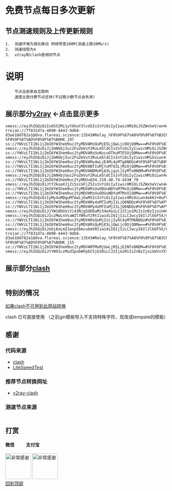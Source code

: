 # 免费节点每日多次更新
 
## 节点测速规则及上传更新规则

```
1.  测速环境为湖北移动 网络带宽100M(测速上限10Mb/s)
2.  测速线程为4
3.  v2ray和clash是相同节点 
```
# 说明
```
    节点全部来自互联网
    速度比我付费节点还快(不过极少数节点会失效)
```

## 展示部分[v2ray](https://github.com/sanzhang007/node_free/blob/main/v2ray.txt) <-点击显示更多

```
vmess://eyJhZGQiOiIxOS52Mi1yYXkuY3lvdSIsInYiOiIyIiwicHMiOiJSZWxheV/wn4ev8J+HtUpQLfCfh6/wn4e1SlBfNDY0IiwicG9ydCI6MjM2MTksImlkIjoiZjA5ZjM2NjctNmYxNS0zYTRmLWI4ZjUtY2U0NzhkNzU5NDQ5IiwiYWlkIjoiMiIsIm5ldCI6IndzIiwidHlwZSI6IiIsImhvc3QiOiIiLCJwYXRoIjoiLyIsInRscyI6IiJ9
trojan://7f831d7a-4890-4443-9db6-d3ae18d782a1@dva.flareai.science:13543#Relay_%F0%9F%87%A8%F0%9F%87%B3CN-%F0%9F%87%AD%F0%9F%87%B0HK_197
ss://YWVzLTI1Ni1jZmI6YW1hem9uc2tyMDVAMzQuMjE5LjQwLjc0OjQ0Mw==#%F0%9F%87%BA%F0%9F%87%B8US_734
vmess://eyJhZGQiOiJjZmNkbjIuc2FuZmVuY2RuLm5ldCIsInYiOiIyIiwicHMiOiJSZWxheV/wn4+BWlot8J+HuvCfh7hVU18xMTUwIiwicG9ydCI6MjA1MiwiaWQiOiIzMDBiZjE0Mi05ODMzLTRkZmMtYjljMC0wZGM1ZDljMTQwZTkiLCJhaWQiOiIwIiwibmV0Ijoid3MiLCJ0eXBlIjoiIiwiaG9zdCI6InVzNy5zYW5mZW5jZG4yLmNvbSIsInBhdGgiOiIvemgtY24iLCJ0bHMiOiIifQ==
ss://YWVzLTI1Ni1jZmI6YW1hem9uc2tyMDVAMzUuNzcuOTkuMTE5OjQ0Mw==#%F0%9F%87%AF%F0%9F%87%B5JP_436
vmess://eyJhZGQiOiJjZmNkbjIuc2FuZmVuY2RuLm5ldCIsInYiOiIyIiwicHMiOiLwn4+BWloiLCJwb3J0IjoyMDUyLCJpZCI6IjMwMGJmMTQyLTk4MzMtNGRmYy1iOWMwLTBkYzVkOWMxNDBlOSIsImFpZCI6IjAiLCJuZXQiOiJ3cyIsInR5cGUiOiIiLCJob3N0IjoidXM3LnNhbmZlbmNkbjIuY29tIiwicGF0aCI6Ii96aC1jbiIsInRscyI6IiJ9
ss://YWVzLTI1Ni1jZmI6YW1hem9uc2tyMDVAMy4wLjE4Mi4yMTg6NDQz#%F0%9F%87%B8%F0%9F%87%ACSG_604
ss://YWVzLTI1Ni1jZmI6YW1hem9uc2tyMDVANTIuMjYuMTQ3LjMzOjQ0Mw==#%F0%9F%87%BA%F0%9F%87%B8US_748
ss://YWVzLTI1Ni1jZmI6YW1hem9uc2tyMDVANDMuMjA3LjgzLjIyMTo0NDM=#%F0%9F%87%AF%F0%9F%87%B5JP_432
vmess://eyJhZGQiOiJjZmNkbjUuc2FuZmVuY2RuLm5ldCIsInYiOiIyIiwicHMiOiLwn4e68J+HuFVTIiwicG9ydCI6ODAsImlkIjoiMzAwYmYxNDItOTgzMy00ZGZjLWI5YzAtMGRjNWQ5YzE0MGU5IiwiYWlkIjoiMCIsIm5ldCI6IndzIiwidHlwZSI6IiIsImhvc3QiOiJqcDIuc2FuZmVuY2RuMi5jb20iLCJwYXRoIjoiL3poLWNuIiwidGxzIjoiIn0=
ss://YWVzLTI1Ni1jZmI6YW1hem9uc2tyMDU=@34.219.40.74:443#_79
vmess://eyJhZGQiOiJtY2kuaXJjZi5zcGFjZSIsInYiOiIyIiwicHMiOiJSZWxheV/wn4e68J+HuFVTLfCfh7rwn4e4VVNfNjgiLCJwb3J0Ijo4MCwiaWQiOiJjODhjNTc2ZC02ZWM4LTQ4ZTktYWQwYy0xMjBhNzYxYzdlYjUiLCJhaWQiOiIwIiwibmV0Ijoid3MiLCJ0eXBlIjoiIiwiaG9zdCI6ImFtc3RkLnNoYWJpamljaGFuZy5jb20iLCJwYXRoIjoiLyIsInRscyI6IiJ9
ss://YWVzLTI1Ni1jZmI6YW1hem9uc2tyMDVAMzUuODUuNDYuMTMxOjQ0Mw==#%F0%9F%87%BA%F0%9F%87%B8US_730
ss://YWVzLTI1Ni1jZmI6YW1hem9uc2tyMDVAMzUuODUuNDYuMTMxOjQ0Mw==#%F0%9F%87%BA%F0%9F%87%B8US_697
vmess://eyJhZGQiOiIyMy4xMDguMTAwLjEwMSIsInYiOiIyIiwicHMiOiLwn4e68J+HuFVTXzgxMyIsInBvcnQiOjQ0MywiaWQiOiI0MTgwNDhhZi1hMjkzLTRiOTktOWIwYy05OGNhMzU4MGRkMjQiLCJhaWQiOiI2NCIsIm5ldCI6IndzIiwidHlwZSI6IiIsImhvc3QiOiJ3d3cuNDA1ODczMzMueHl6IiwicGF0aCI6Ii9mb290ZXJzIiwidGxzIjoidGxzIn0=
ss://YWVzLTI1Ni1jZmI6YW1hem9uc2tyMDVAMy4xMTIuMjI1LjQ6NDQz#%F0%9F%87%AF%F0%9F%87%B5JP_508
ss://YWVzLTI1Ni1jZmI6YW1hem9uc2tyMDVAMy4xMTIuMjI1LjQ6NDQz#%F0%9F%87%AF%F0%9F%87%B5JP_541
vmess://eyJhZGQiOiJjYW10bGViYi43Njg5ODEwMi54eXoiLCJ2IjoiMiIsInBzIjoiUmVsYXlf8J+HuvCfh7hVUy3wn4eo8J+HpkNBXzk1NSIsInBvcnQiOjIwOTUsImlkIjoiYmE4MWY0OGItNzMxOS0zODY2LWI0NjQtYzI3NmY0M2I5ZmVmIiwiYWlkIjoiMCIsIm5ldCI6IndzIiwidHlwZSI6IiIsImhvc3QiOiJjYW10bGViLjc2ODk4MTAyLnh5eiIsInBhdGgiOiIvZnVuc2RmcmgiLCJ0bHMiOiIifQ==
vmess://eyJhZGQiOiJ1czMwLnVsaWZlYWkuY29tIiwidiI6IjIiLCJwcyI6IlJlbGF5X/Cfh7rwn4e4VVMt8J+HuvCfh7hVU185ODUiLCJwb3J0Ijo0NDMsImlkIjoiYjM2NDczZTEtNDljNS00MzhlLTg1YzQtZDU2Nzk2MjAwNTg1IiwiYWlkIjoiMCIsIm5ldCI6IndzIiwidHlwZSI6IiIsImhvc3QiOiIiLCJwYXRoIjoiL3N3b29sZSIsInRscyI6InRscyJ9
ss://YWVzLTI1Ni1jZmI6YW1hem9uc2tyMDVAMzQuMjIzLjIyOC4yMTM6NDQz#%F0%9F%87%BA%F0%9F%87%B8US_738
ss://YWVzLTI1Ni1jZmI6YW1hem9uc2tyMDVAMzQuMjE5LjQwLjc0OjQ0Mw==#%F0%9F%87%BA%F0%9F%87%B8US_905
vmess://eyJhZGQiOiJobjAxLmZ1enp5bmcubmV0IiwidiI6IjIiLCJwcyI6IlJlbGF5X/Cfh7vwn4ezVk4t8J+Hu/Cfh7NWTl8xMjM4IiwicG9ydCI6ODAsImlkIjoiZWM3Yzk0YjUtNmNhNi00Mjg5LWI0NGItYzY1ODNmMmM1ZjZjIiwiYWlkIjoiMCIsIm5ldCI6IndzIiwidHlwZSI6IiIsImhvc3QiOiIiLCJwYXRoIjoiL2Z1enp5bmc/ZWQ9MjA0OCIsInRscyI6IiJ9
trojan://7f831d7a-4890-4443-9db6-d3ae18d782a1@dva.flareai.science:13543#Relay_%F0%9F%87%A8%F0%9F%87%B3CN-%F0%9F%87%AD%F0%9F%87%B0HK_115
ss://YWVzLTI1Ni1jZmI6YW1hem9uc2tyMDVAMTMuMjUwLjM1LjE2NTo0NDM=#%F0%9F%87%B8%F0%9F%87%ACSG_630
vmess://eyJhZGQiOiJtYW91czMud3pnbWFpbC5jb20iLCJ2IjoiMiIsInBzIjoiUmVsYXlf8J+HuvCfh7hVUy3wn4e68J+HuFVTXzk1MiIsInBvcnQiOjMxMjM1LCJpZCI6IjMxZTE3MjYzLWUzNGQtMzQ4ZC05MGRhLWMwMjE1NTc4NDQxZSIsImFpZCI6IjAiLCJuZXQiOiJ3cyIsInR5cGUiOiIiLCJob3N0IjoiIiwicGF0aCI6Ii9tYW9oazMiLCJ0bHMiOiIifQ==

```

## 展示部分[clash](https://github.com/sanzhang007/node_free/blob/main/clash.yaml)

```
```
## 特别的情况
[如果clash不可用到此网站转换](https://v1.v2rayse.com/v2ray-clash)

clash 已可直接使用 （之前gin模板导入不支持特殊字符，现改成tempate的模板）

## 感谢
### 代码来源
- [clash](https://github.com/Dreamacro/clash)
- [LiteSpeedTest](https://github.com/xxf098/LiteSpeedTest)

### 推荐节点转换网址
- [v2ray-clash](https://v1.v2rayse.com/v2ray-clash)


### 测速节点来源
```

```
## 打赏

#### 微信 &nbsp;&nbsp;&nbsp;&nbsp;&nbsp;&nbsp;&nbsp;&nbsp;&nbsp;&nbsp;支付宝 
<img src="https://github.com/sanzhang007/node_free/blob/main/png/weixin.png" width="80px" alt="非常感谢">&nbsp;<img src="https://github.com/sanzhang007/node_free/blob/main/png/alipay.png" width="80px" alt="非常感谢">
</br>
[回到顶部](#readme)